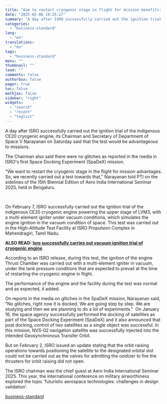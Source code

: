 ```yaml
---
title: "Aim to restart cryogenic stage in flight for mission benefits: Isro chief"
date: "2025-02-08 19:25:27"
summary: "A day after ISRO successfully carried out the ignition trial of the indigenous CE20 cryogenic engine, its Chairman and Secretary of Department of Space V Narayanan on Saturday said that the test would be advantageous to missions. The Chairman also said there were no glitches as reported in the media..."
categories:
  - "business-standard"
lang:
  - "en"
translations:
  - "en"
tags:
  - "business-standard"
menu: ""
thumbnail: ""
lead: ""
comments: false
authorbox: false
pager: true
toc: false
mathjax: false
sidebar: "right"
widgets:
  - "search"
  - "recent"
  - "taglist"
---
```


A day after ISRO successfully carried out the ignition trial of the indigenous CE20 cryogenic engine, its Chairman and Secretary of Department of Space V Narayanan on Saturday said that the test would be advantageous to missions.

The Chairman also said there were no glitches as reported in the media in ISRO's first Space Docking Experiment (SpaDeX) mission.

"We want to restart the cryogenic stage in the flight for mission advantages. So, we recently carried out a test towards that," Narayanan told PTI on the sidelines of the 15th Biennial Edition of Aero India International Seminar 2025, held in Bengaluru.

 

On February 7, ISRO successfully carried out the ignition trial of the indigenous CE20 cryogenic engine powering the upper stage of LVM3, with a multi-element igniter under vacuum conditions, which simulates the engine ignition in the vacuum condition of space. This test was carried out in the High-Altitude Test Facility at ISRO Propulsion Complex in Mahendragiri, Tamil Nadu.

**ALSO READ: [Isro successfully carries out vacuum ignition trial of cryogenic engine](/india-news/isro-successfully-carries-out-vacuum-ignition-trial-of-cryogenic-engine-125020800522_1.html)**

According to an ISRO release, during this test, the ignition of the engine Thrust Chamber was carried out with a multi-element igniter in vacuum, under the tank pressure conditions that are expected to prevail at the time of restarting the cryogenic engine in flight.

The performance of the engine and the facility during the test was normal and as expected, it added.

On reports in the media on glitches in the SpaDeX mission, Narayanan said, "No glitches, right now it is docked. We are going step by step. We are studying and then we are planning to do a lot of experiments." 
On January 16, the space agency successfully performed the docking of satellites as part of the Space Docking Experiment (SpaDeX) and it also announced that post docking, control of two satellites as a single object was successful. In this mission, NVS-02 navigation satellite was successfully injected into the intended Geosynchronous Transfer Orbit.

But on February 2, ISRO issued an update stating that the orbit raising operations towards positioning the satellite to the designated orbital slot could not be carried out as the valves for admitting the oxidizer to fire the thrusters for orbit raising did not open.

The ISRO chairman was the chief guest at Aero India International Seminar 2025. This year, the international conference on military airworthiness explored the topic 'futuristic aerospace technologies: challenges in design validation'.

[business-standard](https://www.business-standard.com/india-news/aim-to-restart-cryogenic-stage-in-flight-for-mission-benefits-isro-chief-125020801020_1.html)
